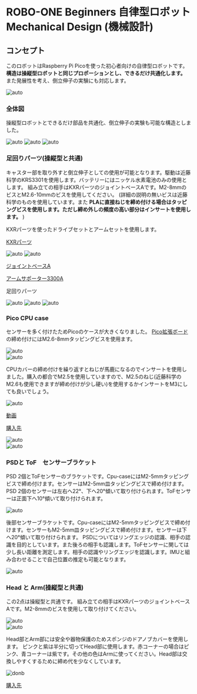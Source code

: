 # ROBO-ONE Beginners 自律型ロボット Mechanical Design (機械設計)
## コンセプト
このロボットはRaspberry Pi Picoを使った初心者向けの自律型ロボットです。
__構造は操縦型ロボットと同じプロポーションとし、できるだけ共通化します。__ また発展性を考え、倒立伸子の実験にも対応します。

![auto](pics_git/Rasy.png) 

### 全体図
操縦型ロボットとできるだけ部品を共通化、倒立伸子の実験も可能な構造としました。

![auto](pics_git/asy.png) 
![auto](pics_git/asy2.png) 
![auto](pics_git/asy3.png) 

### 足回りパーツ(操縦型と共通)
キャスター部を取り外すと倒立伸子としての使用が可能となります。駆動は近藤科学のKRS3301を使用します。バッテリーにはニッケル水素電池のみの使用とします。
組み立ての相手はKXRパーツのジョイントベースAです。M2-8mmのビスとM2.6-10mmのビスを使用してください。
(詳細の説明の無いビスは近藤科学のものを使用しています。また __PLAに直接ねじを締め付ける場合はタッピングビスを使用します。ただし締め外しの頻度の高い部分はインサートを使用します。__ )

KXRパーツを使ったドライブセットとアームセットを使用します。

[KXRパーツ](https://kondo-robot.com/product-category/parts/kxrparts)

![auto](pics_git/kxr_drive_set.png) 
![auto](pics_git/kxr_arm_set.png) 

[ジョイントベースA](https://kondo-robot.com/product/02300)

[アームサポーター3300A](https://kondo-robot.com/product/02306)

足回りパーツ

![auto](pics_git/Body.png) 
![auto](pics_git/Body_B.png) 
![auto](pics_git/bt_cover.png)   

### Pico CPU case
センサーを多く付けたためPicoのケースが大きくなりました。
[Pico拡張ボード](pics_git/electro.png)  の締め付けにはM2.6-8mmタッピングビスを使用ます。

![auto](pics_git/pico_case.png)   
![auto](pics_git/pico_cover.png)   
  
CPUカバーの締め付けを繰り返すとねじが馬鹿になるのでインサートを使用しました。購入の都合でM2.5を使用していますので、M2.5のねじ(近藤科学のM2.6も使用できますが締め付けが少し硬い)を使用するかインサートをM3にしても良いでしょう。

![auto](pics_git/ins.png)   

[動画](https://www.youtube.com/shorts/zL2C9oKePpQ)

[購入先](https://www.amazon.co.jp/dp/B0DCV9GJND?ref=ppx_yo2ov_dt_b_fed_asin_title)

![auto](pics_git/insert.png)   
![auto](pics_git/CPUcase.png)   

### PSDと ToF　センサーブラケット

PSD 2個とToFセンサーのブラケットです。Cpu-caseにはM2-5mmタッピングビスで締め付けます。センサーはM2-5mm皿タッピングビスで締め付けます。PSD 2個のセンサーは左右へ22°、下へ20°傾いて取り付けられます。ToFセンサーは正面下へ10°傾いて取り付けられます。

![auto](pics_git/psd2_tof_bkt.png)   

後部センサーブラケットです。Cpu-caseにはM2-5mmタッピングビスで締め付けます。センサーもM2-5mm皿タッピングビスで締め付けます。センサーは下へ20°傾いて取り付けられます。
PSDについてはリングエッジの認識、相手の認識を目的としています。また後ろの相手も認識します。ToFセンサーに関しては少し長い距離を測定します。相手の認識やリングエッジを認識します。IMUと組み合わせることで自己位置の推定も可能となります。

![auto](pics_git/psd1_bkt.png)  

### Head と Arm(操縦型と共通)
この2点は操縦型と共通です。 組み立ての相手はKXRパーツのジョイントベースAです。M2-8mmのビスを使用して取り付けてください。

![auto](pics_git/head.png)  
![auto](pics_git/kote_v1.png)  

Head部とArm部には安全や器物保護のためスポンジのドアノブカバーを使用します。
ピンクと紫は半分に切ってHead部に使用します。赤コーナーの場合はピンク、青コーナーは紫です。その他の色はArmに使ってください。Head部は交換しやすくするために締め代を少なくしています。

![donb](pics_git/doorn.png)  

[購入先](https://amzn.asia/d/89CXsD9) 

